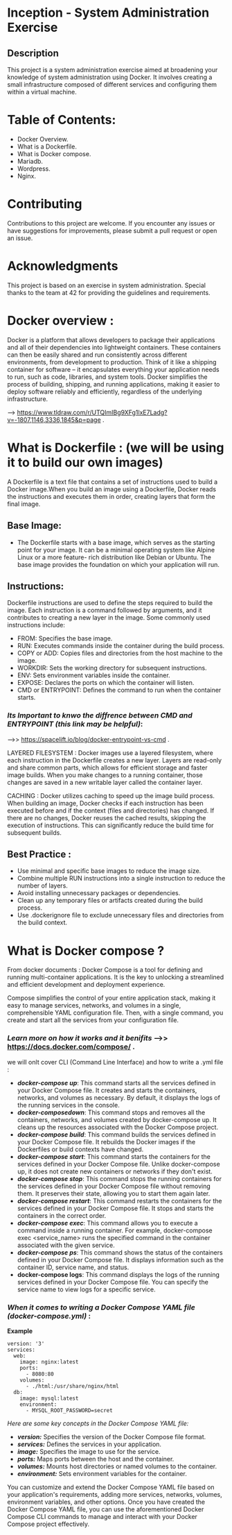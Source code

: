 
# Inception - System Administration Exercise

## Description
This project is a system administration exercise aimed at broadening your knowledge of system administration using Docker. It involves creating a small infrastructure composed of different services and configuring them within a virtual machine.

# Table of Contents:
  - Docker Overview.
  - What is a Dockerfile.
  - What is Docker compose.
  - Mariadb.
  - Wordpress.
  - Nginx.

# Contributing
Contributions to this project are welcome. If you encounter any issues or have suggestions for improvements, please submit a pull request or open an issue.

# Acknowledgments
This project is based on an exercise in system administration.
Special thanks to the team at 42 for providing the guidelines and requirements.

# Docker overview :
Docker is a platform that allows developers to package their applications and all of their dependencies into lightweight containers. These containers can then be easily shared and run consistently across different environments, from development to production. Think of it like a shipping container for software – it encapsulates everything your application needs to run, such as code, libraries, and system tools. Docker simplifies the process of building, shipping, and running applications, making it easier to deploy software reliably and efficiently, regardless of the underlying infrastructure.

 --> https://www.tldraw.com/r/UTQImIBg9XFg1lxE7Ladg?v=-1807,1146,3336,1845&p=page .

# What is Dockerfile : (we will be using it to build our own images)
A Dockerfile is a text file that contains a set of instructions used to build a Docker image.When you build an image using a Dockerfile, Docker reads the instructions and executes them in order, creating layers that form the final image.
 ## Base Image:
  - The Dockerfile starts with a base image, which serves as the starting point for your image. It can be a minimal operating system like Alpine Linux or a more feature-       rich distribution like Debian or Ubuntu. The base image provides the foundation on which your application will run.
 ## Instructions: 
  Dockerfile instructions are used to define the steps required to build the image. Each instruction is a command followed by arguments, and it contributes to creating a     new layer in the image. Some commonly used instructions include:
  
  - FROM: Specifies the base image.
  - RUN: Executes commands inside the container during the build process.
  - COPY or ADD: Copies files and directories from the host machine to the image.
  - WORKDIR: Sets the working directory for subsequent instructions.
  - ENV: Sets environment variables inside the container.
  - EXPOSE: Declares the ports on which the container will listen.
  - CMD or ENTRYPOINT: Defines the command to run when the container starts.

  ### *Its Important to knwo the diffrence between CMD and ENTRYPOINT (this link may be helpful)*:
  
  -->> https://spacelift.io/blog/docker-entrypoint-vs-cmd .

 LAYERED FILESYSTEM :
 Docker images use a layered filesystem, where each instruction in the Dockerfile creates a new layer. Layers are read-only and share common parts, which allows for         efficient storage and faster image builds. When you make changes to a running container, those changes are saved in a new writable layer called the container layer.

 CACHING :
 Docker utilizes caching to speed up the image build process. When building an image, Docker checks if each instruction has been executed before and if the context (files   and directories) has changed. If there are no changes, Docker reuses the cached results, skipping the execution of instructions. This can significantly reduce the build    time for subsequent builds.

 ## Best Practice :
  - Use minimal and specific base images to reduce the image size.
  - Combine multiple RUN instructions into a single instruction to reduce the number of layers.
  - Avoid installing unnecessary packages or dependencies.
  - Clean up any temporary files or artifacts created during the build process.
  - Use .dockerignore file to exclude unnecessary files and directories from the build context.

# What is Docker compose ? 
From docker documents : Docker Compose is a tool for defining and running multi-container applications. It is the key to unlocking a streamlined and efficient development and deployment experience.

Compose simplifies the control of your entire application stack, making it easy to manage services, networks, and volumes in a single, comprehensible YAML configuration file. Then, with a single command, you create and start all the services from your configuration file.

### *Learn more on how it works and it benifits* -->> https://docs.docker.com/compose/ .

we will onlt cover CLI (Command Line Interface) and how to write a .yml file :

 - ***docker-compose up***: This command starts all the services defined in your Docker Compose file. It creates and starts the containers, networks, and volumes as necessary. By default, it displays the logs of the running services in the console.
 - ***docker-composedown***: This command stops and removes all the containers, networks, and volumes created by docker-compose up. It cleans up the resources associated with the Docker Compose project.
 - ***docker-compose build***: This command builds the services defined in your Docker Compose file. It rebuilds the Docker images if the Dockerfiles or build contexts have changed.
 - ***docker-compose start***: This command starts the containers for the services defined in your Docker Compose file. Unlike docker-compose up, it does not create new       containers or networks if they don't exist.
 - ***docker-compose stop***: This command stops the running containers for the services defined in your Docker Compose file without removing them. It preserves their state, allowing you to start them again later.
 - ***docker-compose restart***: This command restarts the containers for the services defined in your Docker Compose file. It stops and starts the containers in the correct order.
 - ***docker-compose exec***: This command allows you to execute a command inside a running container. For example, docker-compose exec <service_name> <command> runs the      specified command in the container associated with the given service.
 - ***docker-compose ps***: This command shows the status of the containers defined in your Docker Compose file. It displays information such as the container ID, service name, and status.
 - **docker-compose logs**: This command displays the logs of the running services defined in your Docker Compose file. You can specify the service name to view logs for a    specific service.
### *When it comes to writing a Docker Compose YAML file (docker-compose.yml)* :

**Example**

```
version: '3'
services:
  web:
    image: nginx:latest
    ports:
      - 8080:80
    volumes:
      - ./html:/usr/share/nginx/html
  db:
    image: mysql:latest
    environment:
      - MYSQL_ROOT_PASSWORD=secret
```
*Here are some key concepts in the Docker Compose YAML file:*

- ***version:*** Specifies the version of the Docker Compose file format.
- ***services:*** Defines the services in your application.
- ***image:*** Specifies the image to use for the service.
- ***ports:*** Maps ports between the host and the container.
- ***volumes:*** Mounts host directories or named volumes to the container.
- ***environment:*** Sets environment variables for the container.

You can customize and extend the Docker Compose YAML file based on your application's requirements, adding more services, networks, volumes, environment variables, and other options.
Once you have created the Docker Compose YAML file, you can use the aforementioned Docker Compose CLI commands to manage and interact with your Docker Compose project effectively.
